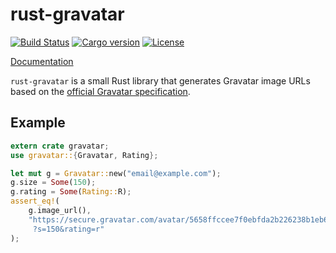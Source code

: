 rust-gravatar
=============

[![Build Status](https://img.shields.io/travis/chowdhurya/rust-gravatar/master.svg)](https://travis-ci.org/chowdhurya/rust-gravatar)
[![Cargo version](https://img.shields.io/crates/v/gravatar.svg)](https://crates.io/crates/gravatar)
[![License](https://img.shields.io/crates/l/gravatar.svg)](https://github.com/chowdhurya/rust-gravatar/blob/master/LICENSE)

[Documentation](https://chowdhurya.github.io/rust-gravatar/gravatar/)

`rust-gravatar` is a small Rust library that generates Gravatar image URLs based
on the
[official Gravatar specification](http://en.gravatar.com/site/implement/images/).

Example
--------
```rust
extern crate gravatar;
use gravatar::{Gravatar, Rating};

let mut g = Gravatar::new("email@example.com");
g.size = Some(150);
g.rating = Some(Rating::R);
assert_eq!(
    g.image_url(),
    "https://secure.gravatar.com/avatar/5658ffccee7f0ebfda2b226238b1eb6e\
     ?s=150&rating=r"
);
```
